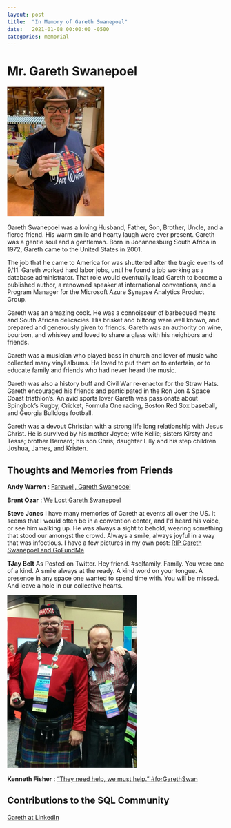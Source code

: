 ```yaml
---
layout: post
title:  "In Memory of Gareth Swanepoel"
date:   2021-01-08 00:00:00 -0500
categories: memorial
---
```

# Mr. Gareth Swanepoel
![Gareth Swanepoel <](/assets/images/Gareth-225x300.jpg)

Gareth Swanepoel was a loving Husband, Father, Son, Brother, Uncle, and a fierce friend.  His warm smile and hearty laugh were ever present.  Gareth was a gentle soul and a gentleman. Born in Johannesburg South Africa in 1972, Gareth came to the United States in 2001.

The job that he came to America for was shuttered after the tragic events of 9/11.  Gareth worked hard labor jobs, until he found a job working as a database administrator.  That role would eventually lead Gareth to become a published author, a renowned speaker at international conventions, and a Program Manager for the Microsoft Azure Synapse Analytics Product Group.

Gareth was an amazing cook.  He was a connoisseur of barbequed meats and South African delicacies.  His brisket and biltong were well known, and prepared and generously given to friends.  Gareth was an authority on wine, bourbon, and whiskey and loved to share a glass with his neighbors and friends.

Gareth was a musician who played bass in church and lover of music who collected many vinyl albums.  He loved to put them on to entertain, or to educate family and friends who had never heard the music.

Gareth was also a history buff and Civil War re-enactor for the Straw Hats.  Gareth encouraged his friends and participated in the Ron Jon & Space Coast triathlon’s.  An avid sports lover Gareth was passionate about Spingbok’s Rugby, Cricket, Formula One racing, Boston Red Sox baseball, and Georgia Bulldogs football.

Gareth was a devout Christian with a strong life long relationship with Jesus Christ. He is survived by his mother Joyce; wife Kellie; sisters Kirsty and Tessa; brother Bernard; his son Chris; daughter Lilly and his step children Joshua, James, and Kristen.

## Thoughts and Memories from Friends

__Andy Warren__ : [Farewell, Gareth Swanepoel](https://sqlandy.com/2021/01/14/farewell-gareth-swanepoel/)

__Brent Ozar__ : [We Lost Gareth Swanepoel](https://www.brentozar.com/archive/2021/01/we-lost-gareth-swanepoel/)

__Steve Jones__
I have many memories of Gareth at events all over the US. It seems that I would often be in a convention center, and I'd heard his voice, or see him walking up. He was always a sight to behold, wearing something that stood our amongst the crowd. Always a smile, always joyful in a way that was infectious. I have a few pictures in my own post: [RIP Gareth Swanepoel and GoFundMe](http://voiceofthedba.com/2021/01/14/rip-gareth-swanepoel-and-gofundme/)

__TJay Belt__
As Posted on Twitter.
Hey friend. #sqlfamily. Family.
You were one of a kind. A smile always at the ready. A kind word on your tongue. A presence in any space one wanted to spend time with. You will be missed. And leave a hole in our collective hearts.

<img src="/assets/images/GarethMakesTJayLaugh.jpg" alt="Gareth Makes TJay Laugh" height="400" width="300">

__Kenneth Fisher__ : [“They need help, we must help.” #forGarethSwan](https://sqlstudies.com/2021/01/14/they-need-help-we-must-help-forgarethswan/)

## Contributions to the SQL Community

[Gareth at LinkedIn](https://www.linkedin.com/in/garethswan/?locale=de_DE)
